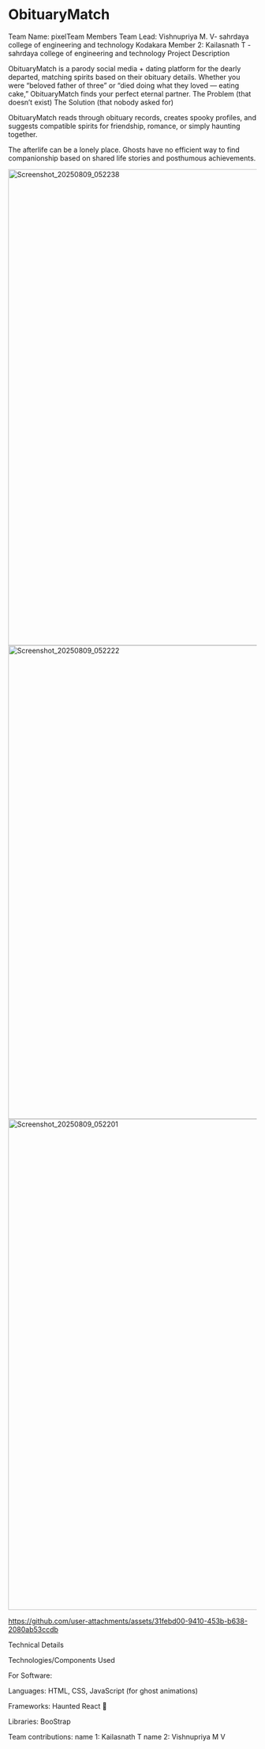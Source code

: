 # ObituaryMatch
Team Name: pixelTeam Members
Team Lead: Vishnupriya M. V- sahrdaya college of engineering and technology Kodakara 
Member 2: Kailasnath T - sahrdaya college of engineering and technology
Project Description

ObituaryMatch is a parody social media + dating platform for the dearly departed, matching spirits based on their obituary details. Whether you were “beloved father of three” or “died doing what they loved — eating cake,” ObituaryMatch finds your perfect eternal partner.
The Problem (that doesn’t exist)
The Solution (that nobody asked for)

ObituaryMatch reads through obituary records, creates spooky profiles, and suggests compatible spirits for friendship, romance, or simply haunting together.

The afterlife can be a lonely place. Ghosts have no efficient way to find companionship based on shared life stories and posthumous achievements.

<img width="1917" height="963" alt="Screenshot_20250809_052238" src="https://github.com/user-attachments/assets/3cabbed8-ed02-4a68-8d3b-4aa80ecd1420" />
<img width="1920" height="958" alt="Screenshot_20250809_052222" src="https://github.com/user-attachments/assets/8096b0d9-fbfa-479b-aa75-77d650445cd8" />
<img width="1920" height="993" alt="Screenshot_20250809_052201" src="https://github.com/user-attachments/assets/f80bfa77-009f-4a8f-a96f-8e4a13c4b8c3" />


https://github.com/user-attachments/assets/31febd00-9410-453b-b638-2080ab53ccdb

Technical Details

Technologies/Components Used

For Software:

Languages: HTML, CSS, JavaScript (for ghost animations)

Frameworks: Haunted React 👻

Libraries: BooStrap

Team contributions:
name 1: Kailasnath T
name 2: Vishnupriya M V
